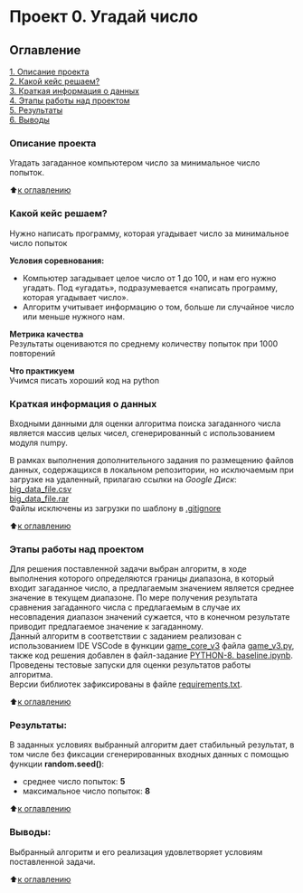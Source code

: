 # Проект 0. Угадай число

## Оглавление  
[1. Описание проекта](README.md#Описание-проекта)  
[2. Какой кейс решаем?](README.md#Какой-кейс-решаем)  
[3. Краткая информация о данных](README.md#Краткая-информация-о-данных)  
[4. Этапы работы над проектом](README.md#Этапы-работы-над-проектом)  
[5. Результаты](README.md#Результаты)  
[6. Выводы](README.md#Выводы) 

### Описание проекта    
Угадать загаданное компьютером число за минимальное число попыток.

:arrow_up:[к оглавлению](README.md#Оглавление)


### Какой кейс решаем?    
Нужно написать программу, которая угадывает число за минимальное число попыток

**Условия соревнования:**  
- Компьютер загадывает целое число от 1 до 100, и нам его нужно угадать. Под «угадать», подразумевается «написать программу, которая угадывает число».
- Алгоритм учитывает информацию о том, больше ли случайное число или меньше нужного нам.

**Метрика качества**     
Результаты оцениваются по среднему количеству попыток при 1000 повторений

**Что практикуем**     
Учимся писать хороший код на python


### Краткая информация о данных
Входными данными для оценки алгоритма поиска загаданного числа является массив целых чисел, сгенерированный с использованием модуля numpy.

В рамках выполнения дополнительного задания по размещению файлов данных, содержащихся в локальном репозитории, но исключаемым при загрузке на удаленный, прилагаю ссылки на *Google Диск*:  
[big_data_file.csv](https://drive.google.com/file/d/18a36Ef9vQf9TpVHiE9hBusQ-ebrrz_lI/view?usp=sharing)  
[big_data_file.rar](https://drive.google.com/file/d/1x996AeLXepnqNpWRLmqrVRu0-oB6MdPQ/view?usp=sharing)  
Файлы исключены из загрузки по шаблону в [.gitignore](../.gitignore#L164)
  
:arrow_up:[к оглавлению](README.md#Оглавление)


### Этапы работы над проектом  
Для решения поставленной задачи выбран алгоритм, в ходе выполнения которого определяются границы диапазона, в который входит загаданное число, а предлагаемым значением является среднее значение в текущем диапазоне. По мере получения результата сравнения загаданного числа с предлагаемым в случае их несовпадения диапазон значений сужается, что в конечном результате приводит предлагаемое значение к загаданному.  
Данный алгоритм в соответствии с заданием реализован с использованием IDE VSCode в функции [game_core_v3](game_v3.py#L8) файла [game_v3.py](game_v3.py), также код решения добавлен в файл-задание [PYTHON-8. baseline.ipynb](https://colab.research.google.com/drive/1vkIn_eegC8eYjUSKPwSvYz1vAhUxMVnH?usp=drive_link).  
Проведены тестовые запуски для оценки результатов работы алгоритма.  
Версии библиотек зафиксированы в файле [requirements.txt](../requirements.txt).

:arrow_up:[к оглавлению](README.md#Оглавление)


### Результаты:  
В заданных условиях выбранный алгоритм дает стабильный результат, в том числе без фиксации сгенерированных входных данных с помощью функции **random.seed()**:  
- среднее число попыток: **5**  
- максимальное число попыток: **8**

:arrow_up:[к оглавлению](README.md#Оглавление)


### Выводы:  
Выбранный алгоритм и его реализация удовлетворяет условиям поставленной задачи.

:arrow_up:[к оглавлению](README.md#Оглавление)
